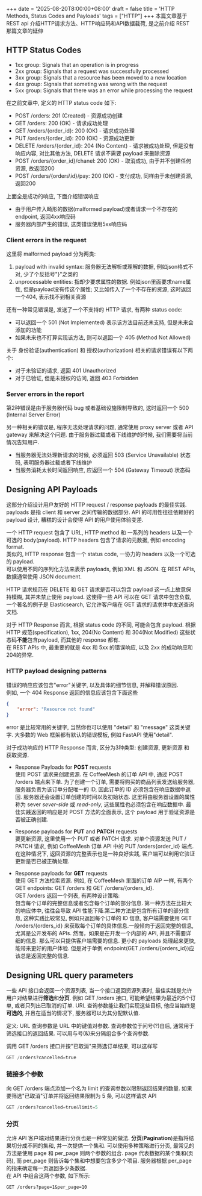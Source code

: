 +++
date = '2025-08-20T8:00:00+08:00'
draft = false
title = 'HTTP Methods, Status Codes and Payloads'
tags = ["HTTP"]
+++
本篇文章基于 REST api 介绍HTTP请求方法、HTTP响应码和API数据载荷, 是之前介绍 REST 那篇文章的延伸


## HTTP Status Codes
- 1xx group: Signals that an operation is in progress
- 2xx group: Signals that a request was successfully processed
- 3xx group: Signals that a resource has been moved to a new location
- 4xx group: Signals that someting was wrong with the request
- 5xx group: Signals that there was an error while processing the request

在之前文章中, 定义的 HTTP status code 如下:
- POST /orders: 201 (Created) - 资源成功创建
- GET /orders: 200 (OK) - 请求成功处理
- GET /orders/{order\_id}: 200 (OK) - 请求成功处理
- PUT /orders/{order\_id}: 200 (OK) - 资源成功更新
- DELETE /orders/{order\_id}: 204 (No Content) - 请求被成功处理, 但是没有响应内容, 对比其他方法, DELETE 请求不需要 payload 来删除资源
- POST /orders/{order\_id}/chanel: 200 (OK) - 取消成功, 由于并不创建任何资源, 故返回200
- POST /orders/{orders\id}/pay: 200 (OK) - 支付成功, 同样由于未创建资源, 返回200

上面全是成功的响应, 下面介绍错误响应

- 由于用户传入畸形的数据(malformed payload)或者请求一个不存在的 endpoint, 返回4xx响应码
- 服务器内部产生的错误, 这类错误使用5xx响应码

### Client errors in the request
这里将 malformed payload 分为两类:
1. payload with invalid syntax: 服务器无法解析或理解的数据, 例如json格式不对, 少了个反括号"}"之类的
2. unprocessable entities: 指却少要求属性的数据. 例如json里面要求name属性, 但是payload没有传这个属性; 又比如传入了一个不存在的资源, 这时返回一个404, 表示找不到相关资源

还有一种常见错误是, 发送了一个不支持的 HTTP 请求, 有两种 status code:
- 可以返回一个 501 (Not Implemented) 表示该方法目前还未支持, 但是未来会添加的功能
- 如果未来也不打算实现该方法, 则可以返回一个 405 (Method Not Allowed)

关于 身份验证(authentication) 和 授权(authorization) 相关的请求错误有以下两个:
- 对于未验证的请求, 返回 401 Unauthorized
- 对于已验证, 但是未授权的访问, 返回 403 Forbidden

### Server errors in the report
第2种错误是由于服务器代码 bug 或者基础设施限制导致的, 这时返回一个 500 (Internal Server Error)

另一种相关的错误是, 程序无法处理请求的问题, 通常使用 proxy server 或者 API gateway 来解决这个问题.
由于服务器过载或者下线维护的时候, 我们需要将当前情况告知用户.
- 当服务器无法处理新请求的时候, 必须返回 503 (Service Unavailable) 状态码, 表明服务器过载或者下线维护
- 当服务消耗太长时间返回响应, 应返回一个 504 (Gateway Timeout) 状态码


## Designing API Payloads
这部分介绍设计用户友好的 HTTP request / response payloads 的最佳实践.  
payloads 是指 client 和 server 之间传输的数据部分. API 的可用性往往依赖好的 payload 设计, 糟糕的设计会使得 API 的用户使用体验变差.

一个 HTTP request 包含了 URL, HTTP method 和 一系列的 headers 以及一个可选的 body(payload). HTTP headers 包含了请求的元数据, 例如 encoding format.  
类似的, HTTP response 包含一个 status code, 一协力的 headers 以及一个可选的 payload.  
可以使用不同的序列化方法来表示 payloads, 例如 XML 和 JSON. 在 REST APIs, 数据通常使用 JSON document.

HTTP 请求规范在 DELETE 和 GET 请求是否可以包含 payload 这一点上故意保持模糊, 其并未禁止使用 payload.
这使得一些 API 可以在 GET 请求中包含负载, 一个著名的例子是 Elasticsearch, 它允许客户端在 GET 请求的请求体中发送查询文档.


对于 HTTP Response 而言, 根据 status code 的不同, 可能会包含 payload. 根据 HTTP 规范(specification), 1xx, 204(No Content) 和 304(Not Modified) 这些状态码**不能**包含payload, 而其他的 response 都有.  
在 REST APIs 中, 最重要的就是 4xx 和 5xx 的错误响应, 以及 2xx 的成功响应和204的异常.


### HTTP payload designing patterns
错误的响应应该包含"error"关键字, 以及具体的细节信息, 并解释错误原因.  
例如, 一个 404 Response 返回的信息应该包含下面这些
```JSON
{
    "error": "Resource not found"
}
```
error 是比较常用的关键字, 当然你也可以使用 "detail" 和 "message" 这类关键字. 大多数的 Web 框架都有默认的错误模板, 例如 FastAPI 使用"detail".

对于成功响应的 HTTP Response 而言, 区分为3种类型: 创建资源, 更新资源 和 获取资源.

- Response Payloads for **POST** requests  
    使用 POST 请求来创建资源. 在 CoffeeMesh 的订单 API 中, 通过 POST /orders 端点来下单.
    为了创建一个订单, 需要将购买的商品列表发送给服务器, 服务器负责为该订单分配唯一的 ID, 因此订单的 ID 必须包含在响应数据中返回.
    服务器还会设置订单创建的时间以及初始状态. 这里将由服务器设置的属性称为 sever *sever-side* 或 *read-only*, 这些属性也必须包含在响应数据中.
    最佳实践返回的响应是对 POST 方法的全面表示, 这个 payload 用于验证资源是否被正确创建.

- Response payloads for **PUT** and **PATCH** requests  
    要更新资源, 这里使用一个 PUT 或者 PATCH 请求. 对单个资源发送 PUT / PATCH 请求, 例如 CoffeeMesh 订单 API 中的 PUT /orders{order\_id} 端点. 在这种情况下, 返回资源的完整表示也是一种良好实践, 客户端可以利用它验证更新是否已被正确处理.


- Response payloads for **GET** requests  
    使用 GET 方法检索资源. 例如, 在 CoffeeMesh 里面的订单 AIP 一样, 有两个 GET endpoints: GET /orders 和 GET /orders/{orders\_id}.  
    GET /orders 返回一个列表, 有两种设计策略:  
    包含每个订单的完整信息或者包含每个订单的部分信息. 第一种方法在比较大的响应体中, 往往会导致 API 性能下降.第二种方法是包含所有订单的部分信息, 这种实践比较常见, 例如只返回每个订单的 ID 信息, 客户端需要使用 GET /orders/{orders\_id} 来获取每个订单的具体信息.一般倾向于返回完整的信息, 尤其是公开发布的 APIs. 然而，如果是在开发一个内部的 API, 并且不需要详细的信息. 那么可以只提供客户端需要的信息. 更小的 payloads 处理起来更快, 能带来更好的用户体验. 但是对于单例 endpoint(GET /orders/{orders\_id})应该总是返回完整的信息.


## Designing URL query parameters
一些 API 接口会返回一个资源列表, 当一个接口返回资源列表时, 最佳实践是允许用户对结果进行**筛选**和**分页**.
例如 GET /orders 接口, 可能希望结果为最近的5个订单, 或者只列出已取消的订单.
URL 查询参数能让我们实现这些目标, 他应当始终是**可选的**, 并且在适当的情况下, 服务器可以为其分配默认值.

定义: URL 查询参数是 URL 中的键值对参数. 查询参数位于问号(?)自后, 通常用于筛选接口的返回结果. 可以用与号(&)来分隔组合多个查询参数.

调用 GET /orders 接口并按"已取消"来筛选订单结果, 可以这样写
```Python
GET /orders?cancelled=true
```

### 链接多个参数
向 GET /orders 端点添加一个名为 limit 的查询参数以限制返回结果的数量. 如果要筛选"已取消"订单并将返回结果限制为 5 条, 可以这样请求 API
```Python
GET /orders?cancelled=true&limit=5
```

### 分页
允许 API 客户端对结果进行分页也是一种常见的做法. **分页**(**Pagination**)是指将结果切分成不同的集和, 并一次提供一个集和.
可以使用多种策略进行分页, 最常见的方法是使用 page 和 per\_page 则两个参数的组合. page 代表数据的某个集和(页码), 而 per\_page 则告诉每个集和中想要包含多少个项目. 服务器根据 per\_page 的指来确定每一页返回多少条数据.  
在 API 中组合这两个参数, 如下所示:
```
GET /orders?page=1&per_page=10
```
